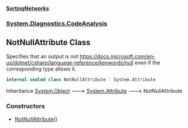 #### [SortingNetworks](./index.md 'index')
### [System.Diagnostics.CodeAnalysis](./System-Diagnostics-CodeAnalysis.md 'System.Diagnostics.CodeAnalysis')
## NotNullAttribute Class
Specifies that an output is not https://docs.microsoft.com/en-us/dotnet/csharp/language-reference/keywords/null even if the  
corresponding type allows it.  
```csharp
internal sealed class NotNullAttribute : System.Attribute
```
Inheritance [System.Object](https://docs.microsoft.com/en-us/dotnet/api/System.Object 'System.Object') &#129106; [System.Attribute](https://docs.microsoft.com/en-us/dotnet/api/System.Attribute 'System.Attribute') &#129106; NotNullAttribute  
### Constructors
- [NotNullAttribute()](./System-Diagnostics-CodeAnalysis-NotNullAttribute-NotNullAttribute().md 'System.Diagnostics.CodeAnalysis.NotNullAttribute.NotNullAttribute()')
